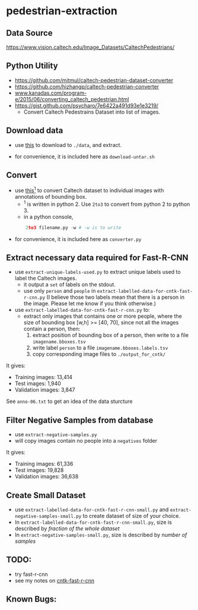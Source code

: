 # pedestrian-extraction

## Data Source
https://www.vision.caltech.edu/Image_Datasets/CaltechPedestrians/

## Python Utility 
  - https://github.com/mitmul/caltech-pedestrian-dataset-converter
  - https://github.com/hizhangp/caltech-pedestrian-converter
  - www.kanadas.com/program-e/2015/06/converting_caltech_pedestrian.html
  - https://gist.github.com/psycharo/7e6422a491d93e1e3219/
    - Convert Caltech Pedestrains Dataset into list of images.

## Download data
- use [this](https://github.com/jainanshul/caltech-pedestrian-dataset-extractor/blob/master/download.sh) to download to `./data`, and extract.

- for convenience, it is included here as `download-untar.sh`

## Convert
- use [this<sup>1</sup>](https://github.com/hizhangp/caltech-pedestrian-converter/blob/master/converter.py) to convert Caltech dataset to individual images with annotations of bounding box. 
  - <sup>1</sup> is written in python 2. Use `2to3` to convert from python 2 to python 3.
  - in a python console, 
  ```python
      2to3 filename.py -w # -w is to write
  ```
- for convenience, it is included here as `converter.py`

## Extract necessary data required for Fast-R-CNN
- use `extract-unique-labels-used.py` to extract unique labels used to label the Caltech images.
  - it output a `set` of labels on the stdout.
  - use only `person` and `people` in `extract-labelled-data-for-cntk-fast-r-cnn.py` (I believe those two labels mean that there is a person in the image. Please let me know if you think otherwise.)
- use `extract-labelled-data-for-cntk-fast-r-cnn.py` to:
  - extract only images that contains one or more people, where the size of bounding box [w,h] >= [40, 70], since not all the images contain a person, then:
    1. extract position of bounding box of a person, then write to a file `imagename.bboxes.tsv`
    2. write label `person` to a file `imagename.bboxes.labels.tsv`
    3. copy corresponding image files to `./output_for_cntk/`
    
It gives:
  - Training images: 13,414
  - Test images: 1,940
  - Validation images: 3,847
  
See `anno-06.txt` to get an idea of the data sturcture

## Filter Negative Samples from database
- use `extract-negative-samples.py`
- will copy images contain no people into a `negatives` folder

It gives:
  - Training images: 61,336
  - Test images: 19,828
  - Validation images: 36,638

## Create Small Dataset
- use `extract-labelled-data-for-cntk-fast-r-cnn-small.py` and `extract-negative-samples-small.py` to create dataset of size of your choice. 
- In `extract-labelled-data-for-cntk-fast-r-cnn-small.py`, size is described by *fraction of the whole dataset*
- In `extract-negative-samples-small.py`, size is described by *number of samples*

## TODO:
- try fast-r-cnn
- see my notes on [cntk-fast-r-cnn](https://github.com/ryubidragonfire/cntk-and-fast-r-cnn)

## Known Bugs:


